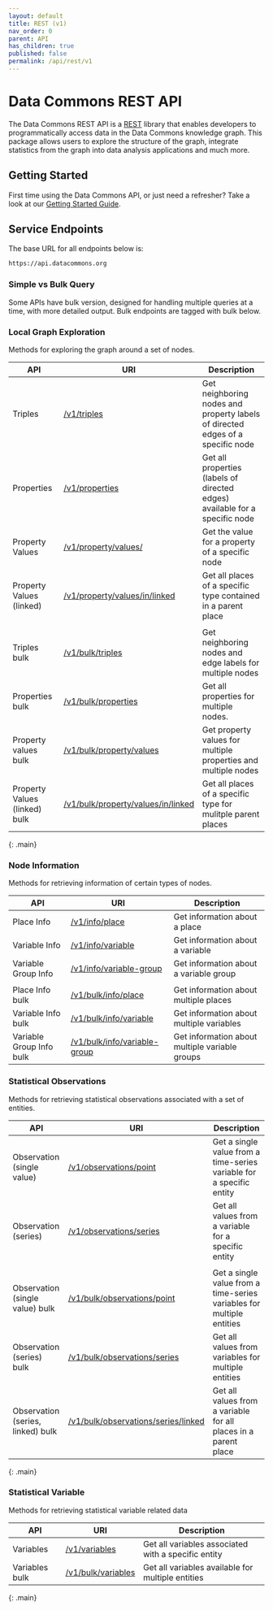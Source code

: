 ```yaml
---
layout: default
title: REST (v1)
nav_order: 0
parent: API
has_children: true
published: false
permalink: /api/rest/v1
---
```


# Data Commons REST API

The Data Commons REST API is a
[REST](https://en.wikipedia.org/wiki/Representational_state_transfer) library
that enables developers to programmatically access data in the Data Commons
knowledge graph. This package allows users to explore the structure of the
graph, integrate statistics from the graph into data analysis applications and
much more.

## Getting Started

First time using the Data Commons API, or just need a refresher? Take a look at
our [Getting Started Guide](/api/rest/v1/getting_started).

## Service Endpoints

The base URL for all endpoints below is:

```bash
https://api.datacommons.org
```

### Simple vs Bulk Query

Some APIs have bulk version, designed for handling multiple queries at a time,
with more detailed output. Bulk endpoints are tagged with <bulk-tag>bulk</bulk-tag> below.

### Local Graph Exploration

Methods for exploring the graph around a set of nodes.

| API                             | URI                                                                               | Description                                                                    |
| ------------------------------- | --------------------------------------------------------------------------------- | ------------------------------------------------------------------------------ |
| Triples                         | [/v1/triples](/api/rest/v1/triples)                                               | Get neighboring nodes and property labels of directed edges of a specific node |
| Properties                      | [/v1/properties](/api/rest/v1/properties)                                         | Get all properties (labels of directed edges) available for a specific node    |
| Property Values                 | [/v1/property/values/](/api/rest/v1/property/values)                              | Get the value for a property of a specific node                                |
| Property Values (linked)        | [/v1/property/values/in/linked](/api/rest/v1/property/values/in/linked)           | Get all places of a specific type contained in a parent place                  |
|                                 |                                                                                   |                                                                                |
| Triples <bulk-tag>bulk</bulk-tag>                  | [/v1/bulk/triples](/api/rest/v1/bulk/triples)                                     | Get neighboring nodes and edge labels for multiple nodes                       |
| Properties <bulk-tag>bulk</bulk-tag>               | [/v1/bulk/properties](/api/rest/v1/bulk/properties)                               | Get all properties for multiple nodes.                                         |
| Property values <bulk-tag>bulk</bulk-tag>          | [/v1/bulk/property/values](/api/rest/v1/bulk/property/values)                     | Get property values for multiple properties and multiple nodes                 |
| Property Values (linked) <bulk-tag>bulk</bulk-tag> | [/v1/bulk/property/values/in/linked](/api/rest/v1/bulk/property/values/in/linked) | Get all places of a specific type for mulitple parent places                   |
{: .main}

### Node Information

Methods for retrieving information of certain types of nodes.

| API                        | URI                                                                   | Description                                    |
| -------------------------- | --------------------------------------------------------------------- | ---------------------------------------------- |
| Place Info                 | [/v1/info/place](/api/rest/v1/info/place)                             | Get information about a place                  |
| Variable Info              | [/v1/info/variable](/api/rest/v1/info/variable)                       | Get information about a variable               |
| Variable Group Info        | [/v1/info/variable-group](/api/rest/v1/info/variable-group)           | Get information about a variable group         |
|                            |                                                                       |                                                |
| Place Info <bulk-tag>bulk</bulk-tag>          | [/v1/bulk/info/place](/api/rest/v1/bulk/info/place)                   | Get information about multiple places          |
| Variable Info <bulk-tag>bulk</bulk-tag>       | [/v1/bulk/info/variable](/api/rest/v1/bulk/info/variable)           | Get information about multiple variables       |
| Variable Group Info <bulk-tag>bulk</bulk-tag> | [/v1/bulk/info/variable-group](/api/rest/v1/bulk/info/variable-group) | Get information about multiple variable groups |

### Statistical Observations

Methods for retrieving statistical observations associated with a set of entities.

| API                                 | URI                                                                                 | Description                                                           |
| ----------------------------------- | ----------------------------------------------------------------------------------- | --------------------------------------------------------------------- |
| Observation (single value)          | [/v1/observations/point](/api/rest/v1/observations/point)                           | Get a single value from a time-series variable for a specific entity  |
| Observation (series)                | [/v1/observations/series](/api/rest/v1/observations/series)                         | Get all values from a variable for a specific entity                  |
|                                     |                                                                                     |                                                                       |
| Observation (single value) <bulk-tag>bulk</bulk-tag>   | [/v1/bulk/observations/point](/api/rest/v1/bulk/observations/point)                 | Get a single value from a time-series variables for multiple entities |
| Observation (series) <bulk-tag>bulk</bulk-tag>         | [/v1/bulk/observations/series](/api/rest/v1/bulk/observations/series)               | Get all values from variables for multiple entities                   |
| Observation (series, linked) <bulk-tag>bulk</bulk-tag> | [/v1/bulk/observations/series/linked](/api/rest/v1/bulk/observations/series/linked) | Get all values from a variable for all places in a parent place       |
{: .main}

### Statistical Variable

Methods for retrieving statistical variable related data

| API              | URI                                               | Description                                         |
| ---------------- | ------------------------------------------------- | --------------------------------------------------- |
| Variables        | [/v1/variables](/api/rest/v1/variables)           | Get all variables associated with a specific entity |
| Variables <bulk-tag>bulk</bulk-tag> | [/v1/bulk/variables](/api/rest/v1/bulk/variables) | Get all variables available for multiple entities   |
{: .main}
